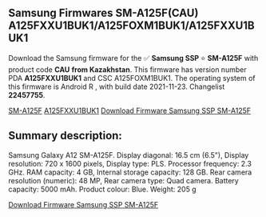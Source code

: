 <h2>Samsung Firmwares SM-A125F(CAU) A125FXXU1BUK1/A125FOXM1BUK1/A125FXXU1BUK1</h2>
Download the Samsung firmware for the ✅ <strong>Samsung SSP </strong> ⭐ <strong>SM-A125F</strong> with product code <strong>CAU</strong> <strong> from Kazakhstan</strong>. This firmware has version number PDA <strong>A125FXXU1BUK1</strong> and CSC A125FOXM1BUK1. The operating system of this firmware is Android R , with build date 2021-11-23. Changelist <strong>22457755</strong>.


[SM-A125F](https://samfirm.shop/samsung/model/SM-A125F)
[A125FXXU1BUK1](https://samfirm.shop/samsung/pda/A125FXXU1BUK1)
[Download Firmware Samsung SSP SM-A125F](https://samfirm.shop/samsung/firmware/477319)
<h2>Summary description:</h2>
<p>Samsung Galaxy A12 SM-A125F. Display diagonal: 16.5 cm (6.5"), Display resolution: 720 x 1600 pixels, Display type: PLS. Processor frequency: 2.3 GHz. RAM capacity: 4 GB, Internal storage capacity: 128 GB. Rear camera resolution (numeric): 48 MP, Rear camera type: Quad camera. Battery capacity: 5000 mAh. Product colour: Blue. Weight: 205 g</p>


[Download Firmware Samsung SSP SM-A125F](https://samfirm.shop/samsung/firmware/477319)
